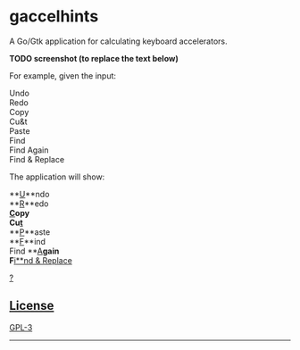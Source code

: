 # gaccelhints

A Go/Gtk application for calculating keyboard accelerators.

**TODO screenshot (to replace the text below)**

For example, given the input:

Undo  
Redo  
Copy  
Cu&t  
Paste  
Find  
Find Again  
Find & Replace  

The application will show:

**<u>U</u>**ndo  
**<u>R</u>**edo  
**<u>C</u>**opy  
Cu**<u>t</u>**  
**<u>P</u>**aste  
**<u>F</u>**ind  
Find **<u>A</u>**gain  
F<u>**<u>i</u>**nd & Replace  

?

## License

GPL-3

---
